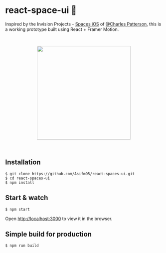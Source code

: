 # react-space-ui 🚀

Inspired by the Invision Projects - [Spaces iOS][spaces_ui] of [@Charles Patterson][charles_p], this is a working prototype built using React + Framer Motion.

&nbsp;

<p align="center">
  <img src="./space-ios.gif"  width="300">
</p>

&nbsp;

## Installation

    $ git clone https://github.com/Asifm95/react-spaces-ui.git
    $ cd react-spaces-ui
    $ npm install

## Start & watch

    $ npm start

Open [http://localhost:3000](http://localhost:3000) to view it in the browser.

## Simple build for production

    $ npm run build

[spaces_ui]: https://dribbble.com/shots/2845710-Invision-Projects-Spaces-iOS
[charles_p]: https://dribbble.com/CharlesPatterson
